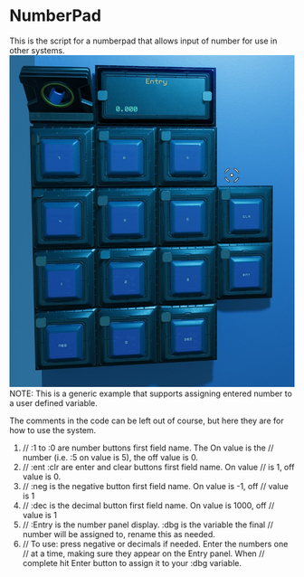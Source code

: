 # NumberPad

This is the script for a numberpad that allows input of number for use in other systems.
![NumPad](images/ExampleNumPad.jpg)
NOTE: This is a generic example that supports assigning entered number to a user defined variable.

The comments in the code can be left out of course, but here they are for how to use the system.
1. // :1 to :0 are number buttons first field name.  The On value is the
// number (i.e. :5 on value is 5), the off value is 0.
1. // :ent :clr are enter and clear buttons first field name.  On value
// is 1, off value is 0.
1. // :neg is the negative button first field name.  On value is -1, off
// value is 1
1. // :dec is the decimal button first field name.  On value is 1000, off
// value is 1
1. // :Entry is the number panel display.  :dbg is the variable the final
// number will be assigned to, rename this as needed.
1. // To use: press negative or decimals if needed. Enter the numbers one
// at a time, making sure they appear on the Entry panel. When
// complete hit Enter button to assign it to your :dbg variable.